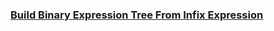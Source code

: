 ### [Build Binary Expression Tree From Infix Expression](https://leetcode.com/problems/build-binary-expression-tree-from-infix-expression)

